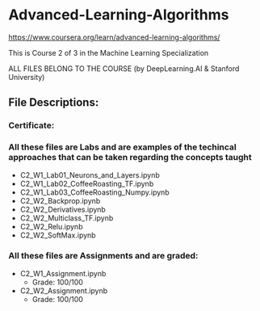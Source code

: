 # Advanced-Learning-Algorithms
https://www.coursera.org/learn/advanced-learning-algorithms/

This is Course 2 of 3 in the Machine Learning Specialization

ALL FILES BELONG TO THE COURSE (by DeepLearning.AI & Stanford University)

## File Descriptions:
### Certificate: 

### All these files are Labs and are examples of the techincal approaches that can be taken regarding the concepts taught
- C2_W1_Lab01_Neurons_and_Layers.ipynb
- C2_W1_Lab02_CoffeeRoasting_TF.ipynb
- C2_W1_Lab03_CoffeeRoasting_Numpy.ipynb
- C2_W2_Backprop.ipynb
- C2_W2_Derivatives.ipynb
- C2_W2_Multiclass_TF.ipynb
- C2_W2_Relu.ipynb
- C2_W2_SoftMax.ipynb

### All these files are Assignments and are graded:
- C2_W1_Assignment.ipynb
  - Grade: 100/100
- C2_W2_Assignment.ipynb
  - Grade: 100/100
